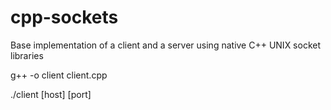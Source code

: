 # cpp-sockets
Base implementation of a client and a server using native C++ UNIX socket libraries

g++ -o client client.cpp

./client [host] [port]

